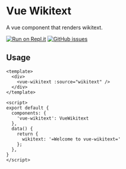 # Vue Wikitext

A vue component that renders wikitext.

[![Run on Repl.it](https://repl.it/badge/github/lunaroyster/vue-wikitext)](https://repl.it/github/lunaroyster/vue-wikitext)
[![GitHub issues](https://img.shields.io/github/issues/lunaroyster/vue-wikitext)](https://github.com/lunaroyster/vue-wikitext/issues)

## Usage

```vue
<template>
  <div>
    <vue-wikitext :source="wikitext" />
  </div>
</template>

<script>
export default {
  components: {
    'vue-wikitext': VueWikitext
  },
  data() {
    return {
      wikitext: '=Welcome to vue-wikitext='
    };
  },
}
</script>
```
